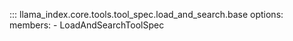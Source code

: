 ::: llama_index.core.tools.tool_spec.load_and_search.base
    options:
      members:
        - LoadAndSearchToolSpec
